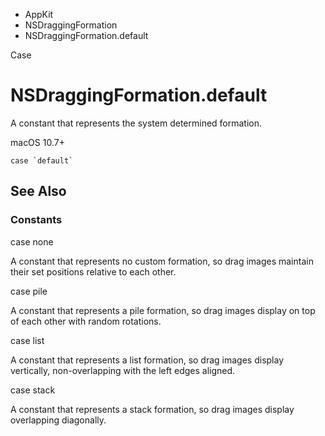 

- AppKit
- NSDraggingFormation
-  NSDraggingFormation.default 

Case

# NSDraggingFormation.default

A constant that represents the system determined formation.

macOS 10.7+

``` source
case `default`
```

## See Also

### Constants

case none

A constant that represents no custom formation, so drag images maintain their set positions relative to each other.

case pile

A constant that represents a pile formation, so drag images display on top of each other with random rotations.

case list

A constant that represents a list formation, so drag images display vertically, non-overlapping with the left edges aligned.

case stack

A constant that represents a stack formation, so drag images display overlapping diagonally.


